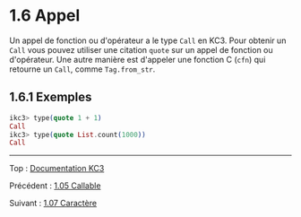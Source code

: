 # 1.6 Appel

Un appel de fonction ou d'opérateur a le type `Call` en KC3.
Pour obtenir un `Call` vous pouvez utiliser une citation `quote`
sur un appel de fonction ou d'opérateur. Une autre manière est
d'appeler une fonction C (`cfn`) qui retourne un `Call`,
comme `Tag.from_str`.

## 1.6.1 Exemples

```elixir
ikc3> type(quote 1 + 1)
Call
ikc3> type(quote List.count(1000))
Call
```

---

Top : [Documentation KC3](../)

Précédent : [1.05 Callable](1.05_Callable)

Suivant : [1.07 Caractère](1.07_Character)

